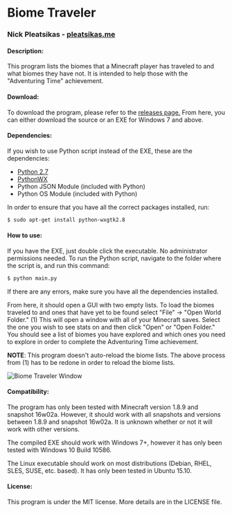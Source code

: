 # Biome Traveler
### Nick Pleatsikas - [pleatsikas.me](http://pleatsikas.me)

#### Description:
This program lists the biomes that a Minecraft player has traveled to and what
biomes they have not. It is intended to help those with the "Adventuring Time"
achievement.

#### Download:
To download the program, please refer to the [releases page.](https://github.com/MrFlynn/Minecraft-Biome-Traveler/releases)
From here, you can either download the source or an EXE for Windows 7 and above.

#### Dependencies:
If you wish to use Python script instead of the EXE, these are the dependencies:
- [Python 2.7](https://www.python.org/downloads/release/python-2711/)
- [PythonWX](http://www.wxpython.org/)
- Python JSON Module (included with Python)
- Python OS Module (included with Python)

In order to ensure that you have all the correct packages installed, run:
```bash
$ sudo apt-get install python-wxgtk2.8
```

#### How to use:
If you have the EXE, just double click the executable. No administrator
permissions needed. To run the Python script, navigate to the folder where the
script is, and run this command:

```bash
$ python main.py
```

If there are any errors, make sure you have all the dependencies installed.

From here, it should open a GUI with two empty lists. To load the biomes
traveled to and ones that have yet to be found select "File" -> "Open World Folder."
(1) This will open a window with all of your Minecraft saves. Select the one you
wish to see stats on and then click "Open" or "Open Folder." You should see a
list of biomes you have explored and which ones you need to explore in order
to complete the Adventuring Time achievement.

**NOTE**: This program doesn't auto-reload the biome lists. The above process
from (1) has to be redone in order to reload the biome lists.

![Biome Traveler Window](http://i.imgur.com/loDSS1R.png)

#### Compatibility:
The program has only been tested with Minecraft version 1.8.9 and snapshot
16w02a. However, it should work with all snapshots and versions between 1.8.9
and snapshot 16w02a. It is unknown whether or not it will work with other
versions.

The compiled EXE should work with Windows 7+, however it has only been tested
with Windows 10 Build 10586.

The Linux executable should work on most distributions (Debian, RHEL, SLES,
SUSE, etc. based). It has only been tested in Ubuntu 15.10.

#### License:
This program is under the MIT license. More details are in the LICENSE file.
